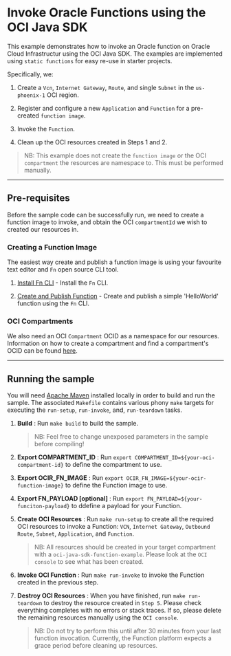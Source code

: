 # Invoke Oracle Functions using the OCI Java SDK

This example demonstrates how to invoke an Oracle function on Oracle Cloud Infrastructur using the OCI Java SDK. The examples are implemented using `static functions` for easy re-use in starter projects.

Specifically, we:

1. Create a `Vcn`, `Internet Gateway`, `Route`, and single `Subnet` in the `us-phoenix-1` OCI region.

2. Register and configure a new `Application` and `Function` for a pre-created `function image`.

3. Invoke the `Function`.

4. Clean up the OCI resources created in Steps 1 and 2.

> NB: This example does not create the `function image` or the OCI `compartment` the resources are namespace to. This must be performed manually.

---

## Pre-requisites

Before the sample code can be successfully run, we need to create a function image to invoke, and obtain the OCI `compartmentId` we wish to created our resources in.

### Creating a Function Image

The easiest way create and publish a function image is using your favourite text editor and `Fn` open source CLI tool.

1. [Install Fn CLI](https://github.com/fnproject/cli) - Install the `Fn` CLI.

2. [Create and Publish Function](https://github.com/fnproject/fn/blob/master/README.md) - Create and publish a simple 'HelloWorld' function using the `Fn` CLI.


### OCI Compartments

We also need an OCI `Compartment` OCID as a namespace for our resources. Information on how to create a compartment and find a compartment's OCID can be found [here](https://docs.cloud.oracle.com/iaas/Content/Identity/Tasks/managingcompartments.htm?Highlight=compartment).

---

## Running the sample

You will need [Apache Maven](https://maven.apache.org/) installed locally in order to build and run the sample. The associated `Makefile` contains various phony `make` targets for executing the `run-setup`, `run-invoke`, and, `run-teardown` tasks. 

1. __Build__ : Run `make build` to build the sample.

    > NB: Feel free to change unexposed parameters in the sample before compiling!

2. __Export COMPARTMENT_ID__ : Run `export COMPARTMENT_ID=${your-oci-compartment-id}` to define the compartment to use.

3. __Export OCIR_FN_IMAGE__ : Run `export OCIR_FN_IMAGE=${your-ocir-function-image}` to define the Function image to use.

4. __Export FN_PAYLOAD [optional]__ : Run `export FN_PAYLOAD=${your-funciton-payload}` to ddefine a payload for your Function.

5. __Create OCI Resources__ : Run `make run-setup` to create all the required OCI resources to invoke a Function: `VCN`, `Internet Gateway`, `Outbound Route`, `Subnet`, `Application`, and `Function`.

    > NB: All resources should be created in your target compartment with a `oci-java-sdk-function-example`. Please look at the `OCI console` to see what has been created.

6. __Invoke OCI Function__ : Run `make run-invoke` to invoke the Function created in the previous step.

7. __Destroy OCI Resources__ : When you have finished, run `make run-teardown` to destroy the resource created in `Step 5`. Please check everything completes with no errors or stack traces. If so, please delete the remaining resources manually using the `OCI console`.

    > NB: Do not try to perform this until after 30 minutes from your last function invocation. Currently, the Function platform expects a grace period before cleaning up resources.




